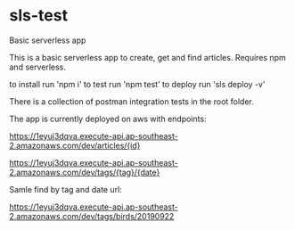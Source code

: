 # sls-test
Basic serverless app

This is a basic serverless app to create, get and find articles. 
Requires npm and serverless.

to install run 'npm i'
to test run 'npm test'
to deploy run 'sls deploy -v'

There is a collection of postman integration tests in the root folder.

The app is currently deployed on aws with endpoints:

https://1eyuj3dqva.execute-api.ap-southeast-2.amazonaws.com/dev/articles/{id}

https://1eyuj3dqva.execute-api.ap-southeast-2.amazonaws.com/dev/tags/{tag}/{date}

Samle find by tag and date url:

https://1eyuj3dqva.execute-api.ap-southeast-2.amazonaws.com/dev/tags/birds/20190922
